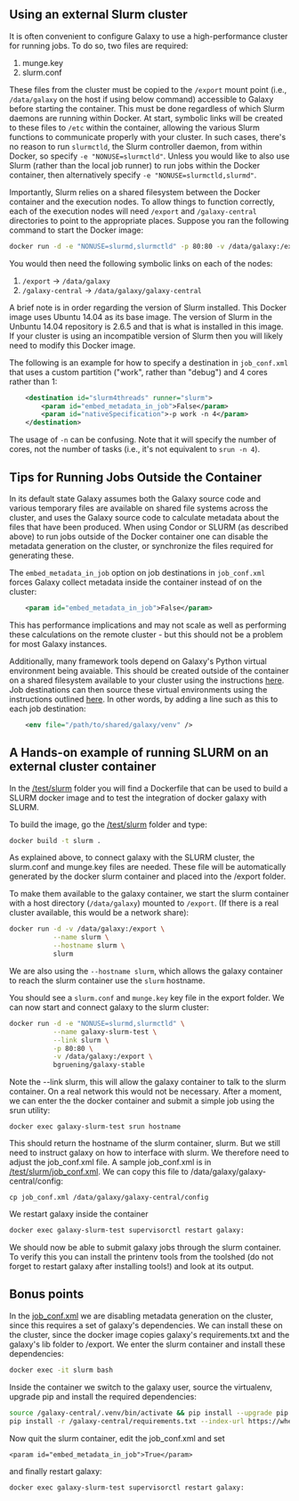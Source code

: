 Using an external Slurm cluster
-------------------------------

It is often convenient to configure Galaxy to use a high-performance cluster for running jobs. To do so, two files are required:

 1. munge.key
 2. slurm.conf

These files from the cluster must be copied to the `/export` mount point (i.e., `/data/galaxy` on the host if using below command) accessible to Galaxy before starting the container. This must be done regardless of which Slurm daemons are running within Docker. At start, symbolic links will be created to these files to `/etc` within the container, allowing the various Slurm functions to communicate properly with your cluster. In such cases, there's no reason to run `slurmctld`, the Slurm controller daemon, from within Docker, so specify `-e "NONUSE=slurmctld"`. Unless you would like to also use Slurm (rather than the local job runner) to run jobs within the Docker container, then alternatively specify `-e "NONUSE=slurmctld,slurmd"`.

Importantly, Slurm relies on a shared filesystem between the Docker container and the execution nodes. To allow things to function correctly, each of the execution nodes will need `/export` and `/galaxy-central` directories to point to the appropriate places. Suppose you ran the following command to start the Docker image:

  ```sh
  docker run -d -e "NONUSE=slurmd,slurmctld" -p 80:80 -v /data/galaxy:/export bgruening/galaxy-stable
  ```

You would then need the following symbolic links on each of the nodes:

 1. `/export`  → `/data/galaxy`
 2. `/galaxy-central`  → `/data/galaxy/galaxy-central`

A brief note is in order regarding the version of Slurm installed. This Docker image uses Ubuntu 14.04 as its base image. The version of Slurm in the Unbuntu 14.04 repository is 2.6.5 and that is what is installed in this image. If your cluster is using an incompatible version of Slurm then you will likely need to modify this Docker image.

The following is an example for how to specify a destination in `job_conf.xml` that uses a custom partition ("work", rather than "debug") and 4 cores rather than 1:

```xml
    <destination id="slurm4threads" runner="slurm">
        <param id="embed_metadata_in_job">False</param>
        <param id="nativeSpecification">-p work -n 4</param>
    </destination>
```

The usage of `-n` can be confusing. Note that it will specify the number of cores, not the number of tasks (i.e., it's not equivalent to `srun -n 4`).

Tips for Running Jobs Outside the Container
---------------------------------------------

In its default state Galaxy assumes both the Galaxy source code and
various temporary files are available on shared file systems across the
cluster, and uses the Galaxy source code to calculate metadata about the
files that have been produced.
When using Condor or SLURM (as described above) to run jobs outside
of the Docker container one can disable the metadata generation on the cluster,
or synchronize the files required for generating these.

The ``embed_metadata_in_job`` option on job destinations in `job_conf.xml`
forces Galaxy collect metadata inside the container instead of on the
cluster:

```xml
    <param id="embed_metadata_in_job">False</param>
```

This has performance implications and may not scale as well as performing
these calculations on the remote cluster - but this should not be a problem
for most Galaxy instances.

Additionally, many framework tools depend on Galaxy's Python virtual
environment being avaiable. This should be created outside of the container
on a shared filesystem available to your cluster using the instructions
[here](https://github.com/galaxyproject/galaxy/blob/dev/doc/source/admin/framework_dependencies.rst#managing-dependencies-manually). Job destinations
can then source these virtual environments using the instructions outlined
[here](https://github.com/galaxyproject/galaxy/blob/dev/doc/source/admin/framework_dependencies.rst#galaxy-job-handlers). In other words, by adding
a line such as this to each job destination:

```xml
    <env file="/path/to/shared/galaxy/venv" />
```

A Hands-on example of running SLURM on an external cluster container
--------------------------------------------------------------------

In the [/test/slurm](../test/slurm/) folder you will find a Dockerfile
that can be used to build a SLURM docker image and to test the integration
of docker galaxy with SLURM.

To build the image, go the [/test/slurm](../test/slurm/) folder and type:
```sh
docker build -t slurm .
```
As explained above, to connect galaxy with the SLURM cluster, the slurm.conf
and munge.key files are needed. These file will be automatically generated by the
docker slurm container and placed into the /export folder.

To make them available to the galaxy container, we start the slurm container
with a host directory (`/data/galaxy`) mounted to `/export`.
(If there is a real cluster available, this would be a network share):
```sh
docker run -d -v /data/galaxy:/export \
           --name slurm \
           --hostname slurm \
           slurm
```
We are also using the `--hostname slurm`, which allows the galaxy container
to reach the slurm container use the `slurm` hostname.

You should see a `slurm.conf` and `munge.key` key file in the export folder.
We can now start and connect galaxy to the slurm cluster:
```sh
docker run -d -e "NONUSE=slurmd,slurmctld" \
           --name galaxy-slurm-test \
           --link slurm \
           -p 80:80 \
           -v /data/galaxy:/export \
           bgruening/galaxy-stable
```
Note the --link slurm, this will allow the galaxy container to talk to the slurm container.
On a real network this would not be necessary.
After a moment, we can enter the the docker container and submit a simple job using the srun utility:
```
docker exec galaxy-slurm-test srun hostname
```
This should return the hostname of the slurm container, slurm.
But we still need to instruct galaxy on how to interface with slurm.
We therefore need to adjust the job_conf.xml file.
A sample job_conf.xml is in [/test/slurm/job_conf.xml](../test/slurm/job_conf.xml).
We can copy this file to /data/galaxy/galaxy-central/config:
```
cp job_conf.xml /data/galaxy/galaxy-central/config
```
We restart galaxy inside the container
```sh
docker exec galaxy-slurm-test supervisorctl restart galaxy:
```

We should now be able to submit galaxy jobs through the slurm container.
To verify this you can install the printenv tools from the toolshed
(do not forget to restart galaxy after installing tools!)
and look at its output.

Bonus points
------------

In the [job_conf.xml](../test/slurm/job_conf.xml) we are disabling metadata generation
on the cluster, since this requires a set of galaxy's dependencies.
We can install these on the cluster, since the docker image copies galaxy's requirements.txt
and the galaxy's lib folder to /export.
We enter the slurm container and install these dependencies:

```sh
docker exec -it slurm bash
```
Inside the container we switch to the galaxy user, source the virtualenv, upgrade pip and install
the required dependencies:
```sh
source /galaxy-central/.venv/bin/activate && pip install --upgrade pip
pip install -r /galaxy-central/requirements.txt --index-url https://wheels.galaxyproject.org/simple
```
Now quit the slurm container, edit the job_conf.xml and set
```
<param id="embed_metadata_in_job">True</param>
```
and finally restart galaxy:
```
docker exec galaxy-slurm-test supervisorctl restart galaxy:
```
